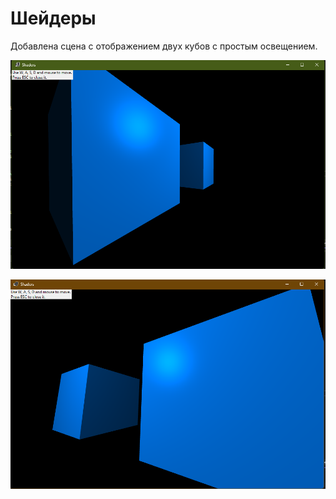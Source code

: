 <h1>Шейдеры</h1>
Добавлена сцена с отображением двух кубов с простым освещением.


![](Pictures/1.png)

![](Pictures/2.png)
